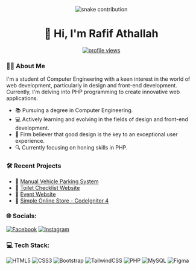 <p align="center">
  <img src="https://github.com/zangetsuuuu/zangetsuuuu/blob/manual-run-output/only-svg/github-contribution-grid-snake-dark.svg" alt="snake contribution">
</p>

<h1 align="center">👋 Hi, I'm Rafif Athallah</h1>

<p align="center">
  <a href="https://visitcount.itsvg.in/api?id=zangetsuuuu&icon=0&color=12">
    <img src="https://visitcount.itsvg.in/api?id=zangetsuuuu&icon=0&color=12" alt="profile views">
  </a>
</p>

### 🙋‍♂️ About Me
I'm a student of Computer Engineering with a keen interest in the world of web development, particularly in design and front-end development. Currently, I'm delving into PHP programming to create innovative web applications.

- 📚 Pursuing a degree in Computer Engineering.
- 💻 Actively learning and evolving in the fields of design and front-end development.
- 🚀 Firm believer that good design is the key to an exceptional user experience.
- 🔍 Currently focusing on honing skills in PHP.

### 🛠️ Recent Projects
- 🚗 [Manual Vehicle Parking System](https://github.com/zangetsuuuu/sistem-parkir-kendaraan)
- 🚽 [Toilet Checklist Website](https://github.com/zangetsuuuu/sistem-checklist-kebersihan-toilet)
- 🎉 [Event Website](https://github.com/zangetsuuuu/event-website)
- 🏪 [Simple Online Store - CodeIgniter 4](https://github.com/zangetsuuuu/ci4-online-store)

### 🌐 Socials:
[![Facebook](https://img.shields.io/badge/Facebook-%231877F2.svg?logo=Facebook&logoColor=white)](https://facebook.com/profile.php?id=100017082106280) [![Instagram](https://img.shields.io/badge/Instagram-%23E4405F.svg?logo=Instagram&logoColor=white)](https://instagram.com/rafthllh) 

### 💻 Tech Stack:
![HTML5](https://img.shields.io/badge/html5-%23E34F26.svg?style=for-the-badge&logo=html5&logoColor=white) ![CSS3](https://img.shields.io/badge/css3-%231572B6.svg?style=for-the-badge&logo=css3&logoColor=white) ![Bootstrap](https://img.shields.io/badge/bootstrap-%238511FA.svg?style=for-the-badge&logo=bootstrap&logoColor=white) ![TailwindCSS](https://img.shields.io/badge/tailwindcss-%2338B2AC.svg?style=for-the-badge&logo=tailwind-css&logoColor=white) ![PHP](https://img.shields.io/badge/php-%23777BB4.svg?style=for-the-badge&logo=php&logoColor=white) ![MySQL](https://img.shields.io/badge/mysql-%2300000f.svg?style=for-the-badge&logo=mysql&logoColor=white) ![Figma](https://img.shields.io/badge/figma-%23F24E1E.svg?style=for-the-badge&logo=figma&logoColor=white)
